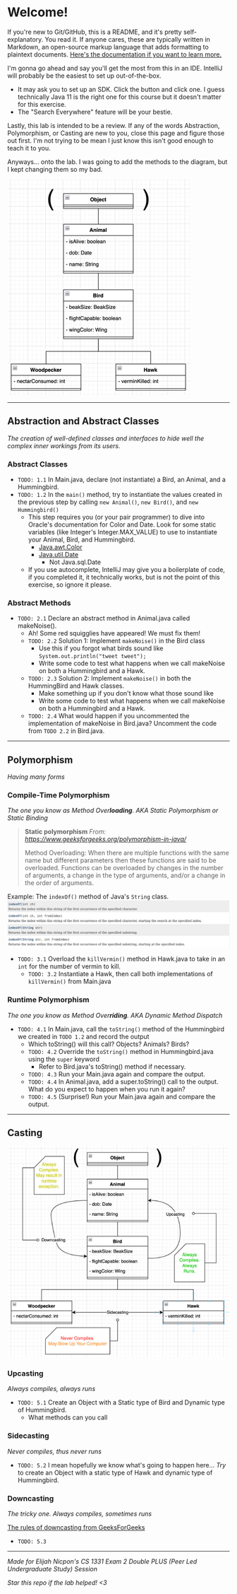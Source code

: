# Welcome!
If you're new to Git/GitHub, this is a README, and it's pretty self-explanatory. You read it. If anyone cares, these are typically written in Markdown, an open-source markup language that adds formatting to plaintext documents. [Here's the documentation if you want to learn more.](https://www.markdownguide.org/cheat-sheet/)

I'm gonna go ahead and say you'll get the most from this in an IDE. IntelliJ will probably be the easiest to set up out-of-the-box.
- It may ask you to set up an SDK. Click the button and click one. I guess technically Java 11 is the right one for this course but it doesn't matter for this exercise.
- The "Search Everywhere" feature will be your bestie. 

Lastly, this lab is intended to be a review. If any of the words Abstraction, Polymorphism, or Casting are new to you, close this page and figure those out first.
I'm not trying to be mean I just know this isn't good enough to teach it to you. 

Anyways... onto the lab. I was going to add the methods to the diagram, but I kept changing them so my bad.


![img.png](img.png)

***
## Abstraction and Abstract Classes
*The creation of well-defined classes and interfaces to hide well the complex inner workings from its users.*

### Abstract Classes
- `TODO: 1.1` In Main.java, declare (not instantiate) a Bird, an Animal, and a Hummingbird.
- `TODO: 1.2` In the `main()` method, try to instantiate the values created in the previous step by calling `new Animal()`, `new Bird()`, and `new Hummingbird()`
  - This step requires you (or your pair programmer) to dive into Oracle's documentation for Color and Date. Look for some static variables (like Integer's Integer.MAX_VALUE) to use to instantiate your Animal, Bird, and Hummingbird.
    - [Java.awt.Color](https://docs.oracle.com/javase/7/docs/api/java/awt/Color.html)
    - [Java.util.Date](https://docs.oracle.com/javase/8/docs/api/java/util/Date.html)
      - Not Java.sql.Date
  - If you use autocomplete, IntelliJ may give you a boilerplate of code, if you completed it, it technically works, but is not the point of this exercise, so ignore it please.

### Abstract Methods
- `TODO: 2.1` Declare an abstract method in Animal.java called makeNoise().
  - Ah! Some red squigglies have appeared! We must fix them!
  - `TODO: 2.2` Solution 1: Implement `makeNoise()` in the Bird class
    - Use this if you forgot what birds sound like `System.out.println("tweet tweet");`
    - Write some code to test what happens when we call makeNoise on both a Hummingbird and a Hawk.
  - `TODO: 2.3` Solution 2: Implement `makeNoise()` in both the HummingBird and Hawk classes.
    - Make something up if you don't know what those sound like
    - Write some code to test what happens when we call makeNoise on both a Hummingbird and a Hawk.
  - `TODO: 2.4` What would happen if you uncommented the implementation of makeNoise in Bird.java? Uncomment the code from `TODO 2.2` in Bird.java.

***
## Polymorphism
*Having many forms*
### Compile-Time Polymorphism
*The one you know as Method Over**loading**. AKA Static Polymorphism or Static Binding*
> **Static polymorphism** *From: https://www.geeksforgeeks.org/polymorphism-in-java/*
> 
> Method Overloading: When there are multiple functions with the same name but different parameters then these functions are said to be overloaded. Functions can be overloaded by changes in the number of arguments, a change in the type of arguments, and/or a change in the order of arguments.

Example: The `indexOf()` method of Java's `String` class. 
![img_1.png](img_1.png)

- `TODO: 3.1` Overload the `killVermin()` method in Hawk.java to take in an `int` for the number of vermin to kill.
  - `TODO: 3.2` Instantiate a Hawk, then call both implementations of `killVermin()` from Main.java

### Runtime Polymorphism
*The one you know as Method Over**riding**. AKA Dynamic Method Dispatch*

- `TODO: 4.1` In Main.java, call the `toString()` method of the Hummingbird we created in `TODO 1.2` and record the output
    - Which toString() will this call? Objects? Animals? Birds?
  - `TODO: 4.2` Override the `toString()` method in Hummingbird.java using the `super` keyword
    - Refer to Bird.java's toString() method if necessary.
  - `TODO: 4.3` Run your Main.java again and compare the output.
  - `TODO: 4.4` In Animal.java, add a super.toString() call to the output. What do you expect to happen when you run it again?
  - `TODO: 4.5` (Surprise!) Run your Main.java again and compare the output.

***
## Casting

![img_2.png](img_2.png)

### Upcasting
*Always compiles, always runs*

- `TODO: 5.1` Create an Object with a Static type of Bird and Dynamic type of Hummingbird.
  - What methods can you call

### Sidecasting
*Never compiles, thus never runs*

- `TODO: 5.2` I mean hopefully we know what's going to happen here... *Try* to create an Object with a static type of Hawk and dynamic type of Hummingbird.

### Downcasting
*The tricky one. Always compiles, sometimes runs*

[The rules of downcasting from GeeksForGeeks](https://www.geeksforgeeks.org/rules-of-downcasting-objects-in-java/?ref=rp)

- `TODO: 5.3` 

***
*Made for Elijah Nicpon's CS 1331 Exam 2 Double PLUS (Peer Led Undergraduate Study) Session*

*Star this repo if the lab helped! <3*